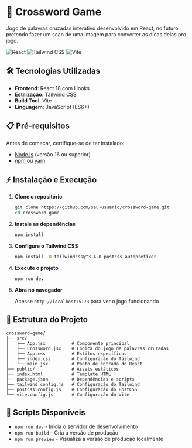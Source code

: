 # 🧩 Crossword Game

Jogo de palavras cruzadas interativo desenvolvido em React, no futuro pretendo fazer um scan de uma imagem para converter as dicas delas pro jogo.

![React](https://img.shields.io/badge/React-18.2.0-61DAFB?style=for-the-badge&logo=react&logoColor=white)
![Tailwind CSS](https://img.shields.io/badge/Tailwind_CSS-3.4.0-38B2AC?style=for-the-badge&logo=tailwind-css&logoColor=white)
![Vite](https://img.shields.io/badge/Vite-4.2.0-646CFF?style=for-the-badge&logo=vite&logoColor=white)



## 🛠️ Tecnologias Utilizadas

- **Frontend**: React 18 com Hooks
- **Estilização**: Tailwind CSS
- **Build Tool**: Vite
- **Linguagem**: JavaScript (ES6+)

## 📋 Pré-requisitos

Antes de começar, certifique-se de ter instalado:

- [Node.js](https://nodejs.org/) (versão 16 ou superior)
- [npm](https://www.npmjs.com/) ou [yarn](https://yarnpkg.com/)

## ⚡ Instalação e Execução

1. **Clone o repositório**
   ```bash
   git clone https://github.com/seu-usuario/crossword-game.git
   cd crossword-game
   ```

2. **Instale as dependências**
   ```bash
   npm install
   ```

3. **Configure o Tailwind CSS**
   ```bash
   npm install -D tailwindcss@^3.4.0 postcss autoprefixer
   ```

4. **Execute o projeto**
   ```bash
   npm run dev
   ```

5. **Abra no navegador**
   
   Acesse `http://localhost:5173` para ver o jogo funcionando

## 📁 Estrutura do Projeto

```
crossword-game/
├── src/
│   ├── App.jsx          # Componente principal
│   ├── Crossword.jsx    # Lógica do jogo de palavras cruzadas
│   ├── App.css          # Estilos específicos
│   ├── index.css        # Configuração do Tailwind
│   └── main.jsx         # Ponto de entrada do React
├── public/              # Assets estáticos
├── index.html           # Template HTML
├── package.json         # Dependências e scripts
├── tailwind.config.js   # Configuração do Tailwind
├── postcss.config.js    # Configuração do PostCSS
└── vite.config.js       # Configuração do Vite
```

## 🔧 Scripts Disponíveis

- `npm run dev` - Inicia o servidor de desenvolvimento
- `npm run build` - Cria a versão de produção
- `npm run preview` - Visualiza a versão de produção localmente


